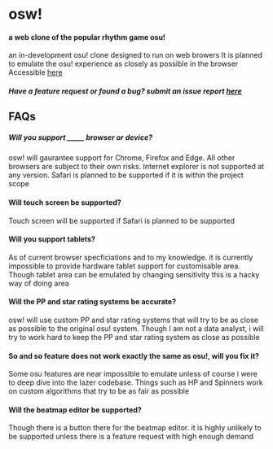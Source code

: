 # osw!
#### a web clone of the popular rhythm game osu!
 an in-development osu! clone designed to run on web browers
It is planned to emulate the osu! experience as closely as possible in the browser
 Accessible [here](https://joshua-usi.github.io/osw)
 
 ##### Have a feature request or found a bug? submit an issue report [here](https://github.com/Joshua-Usi/osw/issues/new/choose)
 
 ## FAQs
 ##### Will you support _____ browser or device?
 osw! will gaurantee support for Chrome, Firefox and Edge. All other browsers are subject to their own risks. Internet explorer is not supported at any version. Safari is planned to be supported if it is within the project scope
 
 #### Will touch screen be supported?
Touch screen will be supported if Safari is planned to be supported

 #### Will you support tablets?
As of current browser specficiations and to my knowledge. it is currently impossible to provide hardware tablet support for customisable area. Though tablet area can be emulated by changing sensitivity this is a hacky way of doing area

 #### Will the PP and star rating systems be accurate?
 osw! will use custom PP and star rating systems that will try to be as close as possible to the original osu! system. Though I am not a data analyst, i will try to work hard to keep the PP and star rating system as close as possible
 
  #### So and so feature does not work exactly the same as osu!, will you fix it?
  Some osu features are near impossible to emulate unless of course i were to deep dive into the lazer codebase. Things such as HP and Spinners work on custom algorithms that try to be as fair as possible
  
  #### Will the beatmap editor be supported?
  Though there is a button there for the beatmap editor. it is highly unlikely to be supported unless there is a feature request with high enough demand